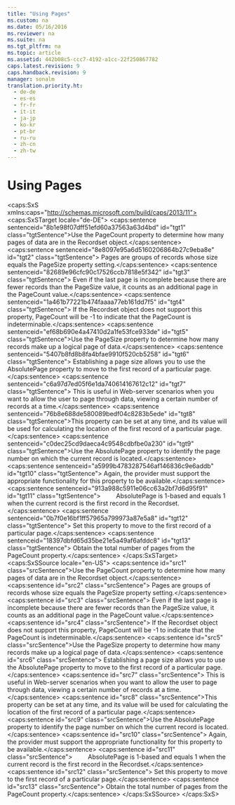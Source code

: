 ```yaml
---
title: "Using Pages"
ms.custom: na
ms.date: 05/16/2016
ms.reviewer: na
ms.suite: na
ms.tgt_pltfrm: na
ms.topic: article
ms.assetid: 442b08c5-ccc7-4192-a1cc-22f250867782
caps.latest.revision: 9
caps.handback.revision: 9
manager: sonalm
translation.priority.ht: 
  - de-de
  - es-es
  - fr-fr
  - it-it
  - ja-jp
  - ko-kr
  - pt-br
  - ru-ru
  - zh-cn
  - zh-tw
---
```

# Using Pages
<?xml version="1.0" encoding="utf-8"?>
<caps:SxS xmlns:caps="http://schemas.microsoft.com/build/caps/2013/11">
  <caps:SxSTarget locale="de-DE">
    <developerReferenceWithoutSyntaxDocument xsi:schemaLocation="http://ddue.schemas.microsoft.com/authoring/2003/5 http://dduestorage.blob.core.windows.net/ddueschema/developer.xsd" xmlns="http://ddue.schemas.microsoft.com/authoring/2003/5" xmlns:xlink="http://www.w3.org/1999/xlink" xmlns:xsi="http://www.w3.org/2001/XMLSchema-instance">
      <introduction>
        <para>
          <caps:sentence sentenceid="8b1e98f07dff51efd60a37563a63d4bd" id="tgt1" class="tgtSentence">Use the <legacyBold>PageCount</legacyBold> property to determine how many pages of data are in the <legacyBold>Recordset</legacyBold> object.</caps:sentence>
          <caps:sentence sentenceid="8e8097e95a6d5160206864b27c9eba8e" id="tgt2" class="tgtSentence">
            <legacyItalic>Pages</legacyItalic> are groups of records whose size equals the <legacyBold>PageSize</legacyBold> property setting.</caps:sentence>
          <caps:sentence sentenceid="82689e96cfc90c17526ccb7818e5f342" id="tgt3" class="tgtSentence"> Even if the last page is incomplete because there are fewer records than the <legacyBold>PageSize</legacyBold> value, it counts as an additional page in the <legacyBold>PageCount</legacyBold> value.</caps:sentence>
          <caps:sentence sentenceid="1a461b77221b474faaaa77eb161dd7f5" id="tgt4" class="tgtSentence"> If the <legacyBold>Recordset</legacyBold> object does not support this property, <legacyBold>PageCount</legacyBold> will be -1 to indicate that the <legacyBold>PageCount</legacyBold> is indeterminable.</caps:sentence>
        </para>
        <para>
          <caps:sentence sentenceid="ef68b690e4a47410d2a1fe53fce933de" id="tgt5" class="tgtSentence">Use the <legacyBold>PageSize</legacyBold> property to determine how many records make up a logical page of data.</caps:sentence>
          <caps:sentence sentenceid="5407b8fd8b8fa4bfae9910f520cb5258" id="tgt6" class="tgtSentence"> Establishing a page size allows you to use the <legacyBold>AbsolutePage</legacyBold> property to move to the first record of a particular page.</caps:sentence>
          <caps:sentence sentenceid="c6a97d7ed05f6e1da740614167612c12" id="tgt7" class="tgtSentence"> This is useful in Web-server scenarios when you want to allow the user to page through data, viewing a certain number of records at a time.</caps:sentence>
        </para>
        <para>
          <caps:sentence sentenceid="76b8e688de580089bedf04c8283b5ede" id="tgt8" class="tgtSentence">This property can be set at any time, and its value will be used for calculating the location of the first record of a particular page.</caps:sentence>
        </para>
        <para>
          <caps:sentence sentenceid="c0dec25cd9daeca4c9548cdbfbe0a230" id="tgt9" class="tgtSentence">Use the <legacyBold>AbsolutePage</legacyBold> property to identify the page number on which the current record is located.</caps:sentence>
          <caps:sentence sentenceid="a5999b4783287546af146836c9e6addb" id="tgt10" class="tgtSentence"> Again, the provider must support the appropriate functionality for this property to be available.</caps:sentence>
        </para>
        <para>
          <caps:sentence sentenceid="913a988c5911e06cc63a2bf7d6d95f91" id="tgt11" class="tgtSentence">         <legacyBold>AbsolutePage</legacyBold> is 1-based and equals 1 when the current record is the first record in the <legacyBold>Recordset</legacyBold>.</caps:sentence>
          <caps:sentence sentenceid="0b7f0e16bf1ff57965a799973a87e5a8" id="tgt12" class="tgtSentence"> Set this property to move to the first record of a particular page.</caps:sentence>
          <caps:sentence sentenceid="18397dbfd65d35be21e5a49af6afddc8" id="tgt13" class="tgtSentence"> Obtain the total number of pages from the <legacyBold>PageCount</legacyBold> property.</caps:sentence>
        </para>
      </introduction>
      <relatedTopics></relatedTopics>
    </developerReferenceWithoutSyntaxDocument>
  </caps:SxSTarget>
  <caps:SxSSource locale="en-US">
    <developerReferenceWithoutSyntaxDocument xsi:schemaLocation="http://ddue.schemas.microsoft.com/authoring/2003/5 http://dduestorage.blob.core.windows.net/ddueschema/developer.xsd" xmlns="http://ddue.schemas.microsoft.com/authoring/2003/5" xmlns:xlink="http://www.w3.org/1999/xlink" xmlns:xsi="http://www.w3.org/2001/XMLSchema-instance">
      <introduction>
        <para>
          <caps:sentence id="src1" class="srcSentence">Use the <legacyBold>PageCount</legacyBold> property to determine how many pages of data are in the <legacyBold>Recordset</legacyBold> object.</caps:sentence>
          <caps:sentence id="src2" class="srcSentence">
            <legacyItalic>Pages</legacyItalic> are groups of records whose size equals the <legacyBold>PageSize</legacyBold> property setting.</caps:sentence>
          <caps:sentence id="src3" class="srcSentence"> Even if the last page is incomplete because there are fewer records than the <legacyBold>PageSize</legacyBold> value, it counts as an additional page in the <legacyBold>PageCount</legacyBold> value.</caps:sentence>
          <caps:sentence id="src4" class="srcSentence"> If the <legacyBold>Recordset</legacyBold> object does not support this property, <legacyBold>PageCount</legacyBold> will be -1 to indicate that the <legacyBold>PageCount</legacyBold> is indeterminable.</caps:sentence>
        </para>
        <para>
          <caps:sentence id="src5" class="srcSentence">Use the <legacyBold>PageSize</legacyBold> property to determine how many records make up a logical page of data.</caps:sentence>
          <caps:sentence id="src6" class="srcSentence"> Establishing a page size allows you to use the <legacyBold>AbsolutePage</legacyBold> property to move to the first record of a particular page.</caps:sentence>
          <caps:sentence id="src7" class="srcSentence"> This is useful in Web-server scenarios when you want to allow the user to page through data, viewing a certain number of records at a time.</caps:sentence>
        </para>
        <para>
          <caps:sentence id="src8" class="srcSentence">This property can be set at any time, and its value will be used for calculating the location of the first record of a particular page.</caps:sentence>
        </para>
        <para>
          <caps:sentence id="src9" class="srcSentence">Use the <legacyBold>AbsolutePage</legacyBold> property to identify the page number on which the current record is located.</caps:sentence>
          <caps:sentence id="src10" class="srcSentence"> Again, the provider must support the appropriate functionality for this property to be available.</caps:sentence>
        </para>
        <para>
          <caps:sentence id="src11" class="srcSentence">         <legacyBold>AbsolutePage</legacyBold> is 1-based and equals 1 when the current record is the first record in the <legacyBold>Recordset</legacyBold>.</caps:sentence>
          <caps:sentence id="src12" class="srcSentence"> Set this property to move to the first record of a particular page.</caps:sentence>
          <caps:sentence id="src13" class="srcSentence"> Obtain the total number of pages from the <legacyBold>PageCount</legacyBold> property.</caps:sentence>
        </para>
      </introduction>
      <relatedTopics></relatedTopics>
    </developerReferenceWithoutSyntaxDocument>
  </caps:SxSSource>
</caps:SxS>